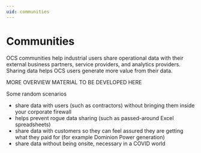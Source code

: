```yaml
---
uid: communities
---
```


# Communities

OCS communities help industrial users share operational data with their external business partners, service providers, and analytics providers. Sharing data helps OCS users generate more value from their data.

MORE OVERVIEW MATERIAL TO BE DEVELOPED HERE

Some random scenarios

- share data with users (such as contractors) without bringing them inside your corporate firewall
- helps prevent rogue data sharing (such as passed-around Excel spreadsheets)
- share data with customers so they can feel assured they are getting what they paid for (for example Dominion Power generation)
- share data without being onsite, necessary in a COVID world
